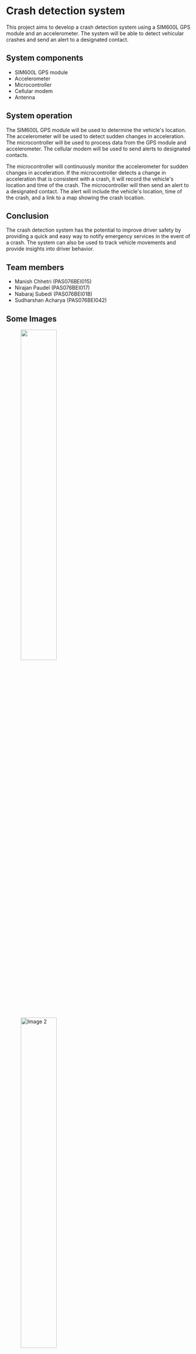 # Crash detection system

This project aims to develop a crash detection system using a SIM600L GPS module and an accelerometer. The system will be able to detect vehicular crashes and send an alert to a designated contact.

## System components

* SIM600L GPS module
* Accelerometer
* Microcontroller
* Cellular modem
* Antenna

## System operation

The SIM600L GPS module will be used to determine the vehicle's location. The accelerometer will be used to detect sudden changes in acceleration. The microcontroller will be used to process data from the GPS module and accelerometer. The cellular modem will be used to send alerts to designated contacts.

The microcontroller will continuously monitor the accelerometer for sudden changes in acceleration. If the microcontroller detects a change in acceleration that is consistent with a crash, it will record the vehicle's location and time of the crash. The microcontroller will then send an alert to a designated contact. The alert will include the vehicle's location, time of the crash, and a link to a map showing the crash location.

## Conclusion

The crash detection system has the potential to improve driver safety by providing a quick and easy way to notify emergency services in the event of a crash. The system can also be used to track vehicle movements and provide insights into driver behavior.

## Team members

* Manish Chhetri (PAS076BEI015)
* Nirajan Paudel (PAS076BEI017)
* Nabaraj Subedi (PAS076BEI018)
* Sudharshan Acharya  (PAS076BEI042)


## Some Images 

<figure>
  <img src="https://github.com/chhetri123/Minor-Project/assets/65161301/9e2f41a6-9d0c-4a2d-911f-14baab9acaae" style="width: 48%;" />
  &nbsp;&nbsp;&nbsp;&nbsp;
  <img src="https://github.com/chhetri123/Minor-Project/assets/65161301/d03cf517-0904-4acb-acda-1cc3ff223952" alt="Image 2" style="width:48%;"/>
</figure>
<hr>
&nbsp;&nbsp;&nbsp;&nbsp;
<figure style="margin: auto;">
  <img src="https://github.com/chhetri123/Minor-Project/assets/65161301/96ee21c5-884c-465a-8421-2ac71c168ffe" style="width: 50%;" />
</figure>

